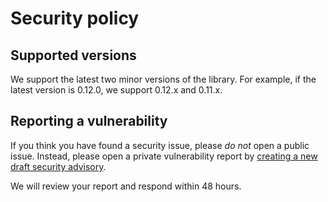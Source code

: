 <!-- deno-fmt-ignore-file -->

Security policy
===============

Supported versions
------------------

We support the latest two minor versions of the library. For example, if the
latest version is 0.12.0, we support 0.12.x and 0.11.x.


Reporting a vulnerability
-------------------------

If you think you have found a security issue, please *do not* open a public
issue.  Instead, please open a private vulnerability report by [creating a new
draft security advisory][1].

We will review your report and respond within 48 hours.

[1]: https://github.com/dahlia/fedify/security/advisories/new
